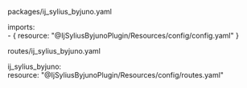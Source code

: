 packages/ij_sylius_byjuno.yaml

imports: <br>
    - { resource: "@IjSyliusByjunoPlugin/Resources/config/config.yaml" }
    
    
routes/ij_sylius_byjuno.yaml<br>

ij_sylius_byjuno:<br>
    resource: "@IjSyliusByjunoPlugin/Resources/config/routes.yaml"



